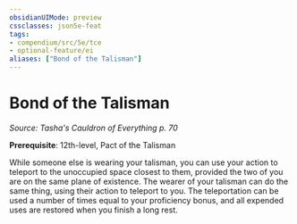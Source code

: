 ```yaml
---
obsidianUIMode: preview
cssclasses: json5e-feat
tags:
- compendium/src/5e/tce
- optional-feature/ei
aliases: ["Bond of the Talisman"]
---
```

# Bond of the Talisman
*Source: Tasha's Cauldron of Everything p. 70*  

**Prerequisite**: 12th-level, Pact of the Talisman

While someone else is wearing your talisman, you can use your action to teleport to the unoccupied space closest to them, provided the two of you are on the same plane of existence. The wearer of your talisman can do the same thing, using their action to teleport to you. The teleportation can be used a number of times equal to your proficiency bonus, and all expended uses are restored when you finish a long rest.